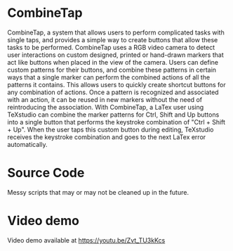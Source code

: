 # CombineTap

CombineTap, a system that allows users to
perform complicated tasks with single taps, and provides a
simple way to create buttons that allow these tasks to be performed.
CombineTap uses a RGB video camera to detect
user interactions on custom designed, printed or hand-drawn
markers that act like buttons when placed in the view of the
camera. Users can define custom patterns for their buttons,
and combine these patterns in certain ways that a single marker
can perform the combined actions of all the patterns it contains.
This allows users to quickly create shortcut buttons for
any combination of actions. Once a pattern is recognized and
associated with an action, it can be reused in new markers
without the need of reintroducing the association. With
CombineTap, a LaTex user using TeXstudio can combine the
marker patterns for Ctrl, Shift and Up buttons into a single
button that performs the keystroke combination of "Ctrl + Shift + Up". When the user taps this custom button during editing,
TeXstudio receives the keystroke combination and goes to the
next LaTex error automatically.

# Source Code

Messy scripts that may or may not be cleaned up in the future. 

# Video demo

Video demo available at https://youtu.be/Zvt_TU3kKcs
